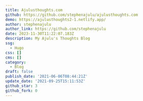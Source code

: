 ```yaml
---
title: Ajulusthoughts.com
github: https://github.com/stephenajulu/ajulusthoughts.com
demo: https://ajulusthoughts2-1.netlify.app/
author: stephenajulu
author_link: https://github.com/stephenajulu
date: 2023-11-30T11:22:07.183Z
description: My Ajulu's Thoughts Blog
ssg:
  - Hugo
css: []
cms: []
category:
  - Blog
draft: false
publish_date: '2021-06-06T08:44:21Z'
update_date: '2021-09-25T15:11:53Z'
github_star: 3
github_fork: 0
---
```

